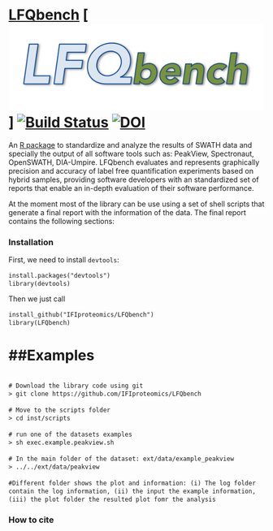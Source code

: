 [LFQbench](https://github.com/IFIproteomics/LFQbench)
[<img src="https://raw.githubusercontent.com/IFIproteomics/LFQbench/master/logo.png">]
[![Build Status](https://travis-ci.org/IFIproteomics/LFQbench.svg)](https://travis-ci.org/IFIproteomics/LFQbench) [![DOI](https://zenodo.org/badge/15862/IFIproteomics/LFQbench.svg)](https://zenodo.org/badge/latestdoi/15862/IFIproteomics/LFQbench)
======

An [R package](https://github.com/IFIproteomics/LFQbench) to  standardize  and analyze the results of SWATH data and specially the output of all software tools such as: PeakView, Spectronaut, OpenSWATH, DIA-Umpire. LFQbench evaluates and represents graphically precision and accuracy of label free quantification experiments based on hybrid samples, providing software developers with an standardized set of reports that enable an in-depth evaluation of their software performance. 

At the moment most of the library can be use using a set of shell scripts that generate a final report with the information of the data. The final report contains the following sections:


### Installation  

First, we need to install `devtools`:  

    install.packages("devtools")
    library(devtools)
   
Then we just call  

    install_github("IFIproteomics/LFQbench")
    library(LFQbench)

##Examples
=================

```{r, engine='bash', count_lines}

# Download the library code using git
> git clone https://github.com/IFIproteomics/LFQbench

# Move to the scripts folder
> cd inst/scripts

# run one of the datasets examples
> sh exec.example.peakview.sh

# In the main folder of the dataset: ext/data/example_peakview
> ../../ext/data/peakview

#Different folder shows the plot and information: (i) The log folder contain the log information, (ii) the input the example information, (iii) the plot folder the resulted plot fomr the analysis

```

### How to cite


